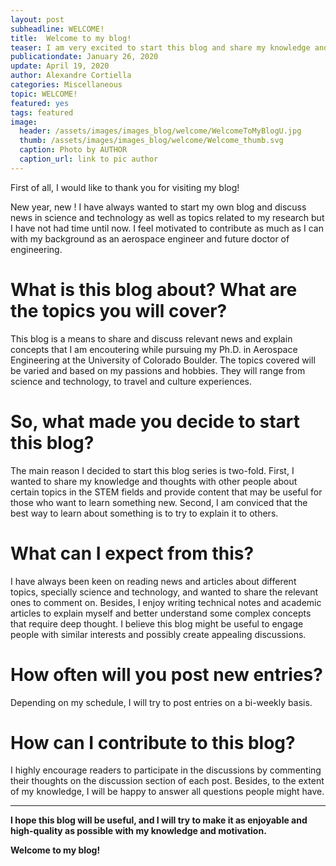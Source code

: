 ```yaml
---
layout: post
subheadline: WELCOME!
title:  Welcome to my blog!
teaser: I am very excited to start this blog and share my knowledge and thoughts about my current research as a Ph.D. student in Aerospace Engineering at the University of Colorado Boulder. The goal of this blog is to discuss topics related to my research and other science and technology news. I hope you enjoy the content and encourage you to contribute with your knowledge, opinions and questions you may have!
publicationdate: January 26, 2020
update: April 19, 2020
author: Alexandre Cortiella
categories: Miscellaneous 
topic: WELCOME!
featured: yes
tags: featured
image: 
  header: /assets/images/images_blog/welcome/WelcomeToMyBlogU.jpg
  thumb: /assets/images/images_blog/welcome/Welcome_thumb.svg
  caption: Photo by AUTHOR
  caption_url: link to pic author
---
```


First of all, I would like to thank you for visiting my blog!

New year, new ! I have always wanted to start my own blog and discuss news in science and technology as well as topics related to my research but I have not had time until now. I feel motivated to contribute as much as I can with my background as an aerospace engineer and future doctor of engineering.  

# What is this blog about? What are the topics you will cover?
This blog is a means to share and discuss relevant news and explain concepts that I am encoutering while pursuing my Ph.D. in Aerospace Engineering at the University of Colorado Boulder. The topics covered will be varied and based on my passions and hobbies. They will range from science and technology, to travel and culture experiences. 

# So, what made you decide to start this blog?
The main reason I decided to start this blog series is two-fold. First, I wanted to share my knowledge and thoughts with other people about certain topics in the STEM fields and provide content that may be useful for those who want to learn something new. Second, I am conviced that the best way to learn about something is to try to explain it to others.

# What can I expect from this?
I have always been keen on reading news and articles about different topics, specially science and technology, and wanted to share the relevant ones to comment on. Besides, I enjoy writing technical notes and academic articles to explain myself and better understand some complex concepts that require deep thought. I believe this blog might be useful to engage people with similar interests and possibly create appealing discussions.

# How often will you post new entries?
Depending on my schedule, I will try to post entries on a bi-weekly basis.

# How can I contribute to this blog?
I highly encourage readers to participate in the discussions by commenting their thoughts on the discussion section of each post. Besides, to the extent of my knowledge, I will be happy to answer all questions people might have.

--------------------------------------------------------------------------------------------------------------

**I hope this blog will be useful, and I will try to make it as enjoyable and high-quality as possible with my knowledge and motivation.**

**Welcome to my blog!**


